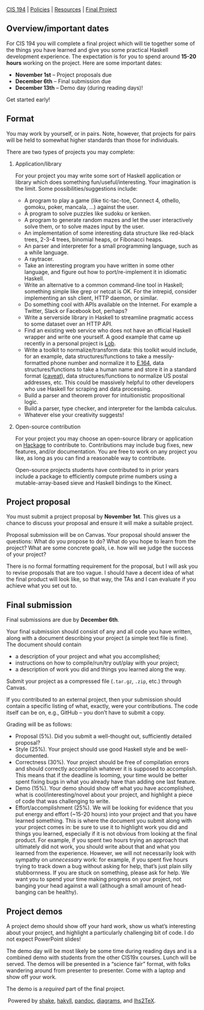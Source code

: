 [CIS 194](https://www.seas.upenn.edu/~cis194/fall16/index.html) | [Policies](https://www.seas.upenn.edu/~cis194/fall16/policies.html) | [Resources](https://www.seas.upenn.edu/~cis194/fall16/resources.html) | [Final Project](https://www.seas.upenn.edu/~cis194/fall16/final.html)

## Overview/important dates

For CIS 194 you will complete a final project which will tie together some of the things you have learned and give you some practical Haskell development experience. The expectation is for you to spend around **15-20 hours** working on the project. Here are some important dates:

- **November 1st** – Project proposals due
- **December 6th** – Final submission due
- **December 13th** – Demo day (during reading days)!

Get started early!

## Format

You may work by yourself, or in pairs. Note, however, that projects  for pairs will be held to somewhat higher standards than those for  individuals.

There are two types of projects you may complete:

1. Application/library

   For your project you may write some sort of Haskell application or  library which does something fun/useful/interesting. Your imagination is the limit. Some possibilities/suggestions include:

   - A program to play a game (like tic-tac-toe, Connect 4, othello, gomoku, poker, mancala, …) against the user.
   - A program to solve puzzles like sudoku or kenken.
   - A program to generate random mazes and let the user interactively solve them, or to solve mazes input by the user.
   - An implementation of some interesting data structure like red-black trees, 2-3-4 trees, binomial heaps, or Fibonacci heaps.
   - An parser and interpreter for a small programming language, such as a while language.
   - A raytracer.
   - Take an interesting program you have written in some other  language, and figure out how to port/re-implement it in idiomatic  Haskell.
   - Write an alternative to a common command-line tool in Haskell;  something simple like grep or netcat is OK. For the intrepid, consider  implementing an ssh client, HTTP daemon, or similar.
   - Do something cool with APIs available on the Internet. For example a Twitter, Slack or Facebook bot, perhaps?
   - Write a serverside library in Haskell to streamline pragmatic access to some dataset over an HTTP API.
   - Find an existing web service who does not have an official  Haskell wrapper and write one yourself. A good example that came up  recently in a personal project is [Lob](https://www.lob.com/).
   - Write a toolkit to normalize/transform data: this toolkit would  include, for an example, data structures/functions to take a  messily-formatted phone number and normalize it to [E.164](http://en.wikipedia.org/wiki/E.164), data structures/functions to take a human name and store it in a standard format ([caveat](http://www.kalzumeus.com/2010/06/17/falsehoods-programmers-believe-about-names/)), data structures/functions to normalize US postal addresses, etc. This  could be massively helpful to other developers who use Haskell for  scraping and data processing.
   - Build a parser and theorem prover for intuitionistic propositional logic.
   - Build a parser, type checker, and interpreter for the lambda calculus.
   - Whatever else your creativity suggests!

2. Open-source contribution

   For your project you may choose an open-source library or application on [Hackage](http://haskell.org/hackage/) to contribute to. Contributions may include bug fixes, new features,  and/or documentation. You are free to work on any project you like, as  long as you can find a reasonable way to contribute.

   Open-source projects students have contributed to in prior years  include a package to efficiently compute prime numbers using a  mutable-array-based sieve and Haskell bindings to the Kinect.

## Project proposal

You must submit a project proposal by **November 1st**. This gives us a chance to discuss your proposal and ensure it will make a suitable project.

Proposal submission will be on Canvas. Your proposal should answer  the questions: What do you propose to do? What do you hope to learn from the project? What are some concrete goals, i.e. how will we judge the  success of your project?

There is no formal formatting requirement for the proposal, but I  will ask you to revise proposals that are too vague. I should have a  decent idea of what the final product will look like, so that way, the  TAs and I can evaluate if you achieve what you set out to. 

## Final submission

Final submissions are due by **December 6th**.

Your final submission should consist of any and all code you have  written, along with a document describing your project (a simple text  file is fine). The document should contain

- a description of your project and what you accomplished;
- instructions on how to compile/run/try out/play with your project;
- a description of work you did and things you learned along the way.

Submit your project as a compressed file (`.tar.gz`, `.zip`, etc.) through Canvas.

If you contributed to an external project, then your submission  should contain a specific listing of what, exactly, were your  contributions. The code itself can be on, e.g., GitHub – you don’t have  to submit a copy.

Grading will be as follows:

- Proposal (5%). Did you submit a well-thought out, sufficiently detailed proposal?
- Style (25%). Your project should use good Haskell style and be well-documented.
- Correctness (30%). Your project should be free of compilation  errors and should correctly accomplish whatever it is supposed to  accomplish. This means that if the deadline is looming, your time would  be better spent fixing bugs in what you already have than adding one  last feature.
- Demo (15%). Your demo should show off what you have accomplished, what is cool/interesting/novel about your project, and highlight a  piece of code that was challenging to write.
- Effort/accomplishment (25%). We will be looking for evidence that you put energy and effort (~15-20 hours) into your project and that you have learned something. This is where the document you submit along  with your project comes in: be sure to use it to highlight work you did  and things you learned, especially if it is not obvious from looking at  the final product. For example, if you spent two hours trying an  approach that ultimately did not work, you should write about that and  what you learned from the experience. However, we will not necessarily  look with sympathy on *unnecessary* work: for example, if you  spent five hours trying to track down a bug without asking for help,  that’s just plain silly stubbornness. If you are stuck on something,  please ask for help. We want you to spend your time making progress on  your project, not banging your head against a wall (although a small  amount of head-banging can be healthy).

## Project demos

A project demo should show off your hard work, show us what’s  interesting about your project, and highlight a particularly challenging bit of code. I do not expect PowerPoint slides!

The demo day will be most likely be some time during reading days and is a combined demo with students from the other CIS19x courses. Lunch  will be served. The demos will be presented in a “science fair” format,  with folks wandering around from presenter to presenter. Come with a  laptop and show off your work.

The demo is a *required* part of the final project.

​      Powered      by [shake](http://community.haskell.org/~ndm/shake/),      [hakyll](http://jaspervdj.be/hakyll/index.html),      [pandoc](http://johnmacfarlane.net/pandoc/),      [diagrams](http://projects.haskell.org/diagrams),      and [lhs2TeX](http://www.andres-loeh.de/lhs2tex/).          

  